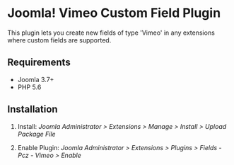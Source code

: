# Joomla! Vimeo Custom Field Plugin

This plugin lets you create new fields of type 'Vimeo' in any extensions where custom fields are supported.

## Requirements

- Joomla 3.7+
- PHP 5.6

## Installation

1. Install:
   _Joomla Administrator > Extensions > Manage > Install > Upload Package File_

1. Enable Plugin:
   _Joomla Administrator > Extensions > Plugins > Fields - Pcz - Vimeo > Enable_
